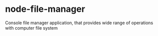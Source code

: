 # node-file-manager
Console file manager application, that provides wide range of operations with computer file system
